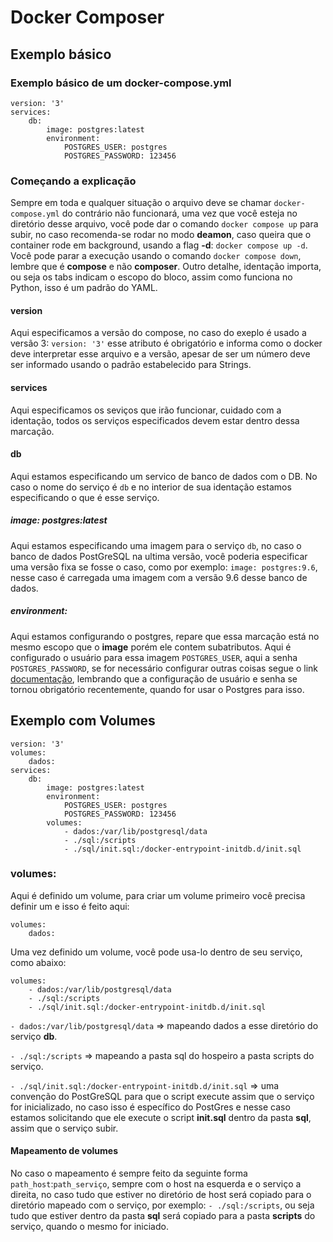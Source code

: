 # Docker Composer
## Exemplo básico
### Exemplo básico de um docker-compose.yml
    version: '3'
    services:
        db:
            image: postgres:latest
            environment:
                POSTGRES_USER: postgres
                POSTGRES_PASSWORD: 123456

### Começando a explicação        
Sempre em toda e qualquer situação o arquivo deve se chamar `docker-compose.yml` do contrário não funcionará, uma vez que você esteja no diretório desse arquivo, você pode dar o comando `docker compose up` para subir, no caso recomenda-se rodar no modo **deamon**, caso queira que o container rode em background, usando a flag **-d**: `docker compose up -d`. Você pode parar a execução usando o comando `docker compose down`, lembre que é **compose** e não **composer**. Outro detalhe, identação importa, ou seja os tabs indicam o escopo do bloco, assim como funciona no Python, isso é um padrão do YAML.

#### version
Aqui especificamos a versão do compose, no caso do exeplo é usado a versão 3: `version: '3'` esse atributo é obrigatório e informa como o docker deve interpretar esse arquivo e a versão, apesar de ser um número deve ser informado usando o padrão estabelecido para Strings.

#### services
Aqui especificamos os seviços que irão funcionar, cuidado com a identação, todos os serviços especificados devem estar dentro dessa marcação.

#### db
Aqui estamos especificando um servico de banco de dados com o DB. No caso o nome do serviço é `db` e no interior de sua identação estamos especificando o que é esse serviço.

##### image: postgres:latest
Aqui estamos especificando uma imagem para o serviço `db`, no caso o banco de dados PostGreSQL na ultima versão, você poderia especificar uma versão fixa se fosse o caso, como por exemplo: `image: postgres:9.6`, nesse caso é carregada uma imagem com a versão 9.6 desse banco de dados.

##### environment:
Aqui estamos configurando o postgres, repare que essa marcação está no mesmo escopo que o **image** porém ele contem subatributos. Aqui é configurado o usuário para essa imagem `POSTGRES_USER`, aqui a senha `POSTGRES_PASSWORD`, se for necessário configurar outras coisas segue o link [documentação](https://hub.docker.com/_/postgres), lembrando que a configuração de usuário e senha se tornou obrigatório recentemente, quando for usar o Postgres para isso.

## Exemplo com Volumes
    version: '3'
    volumes:
        dados:
    services:
        db:
            image: postgres:latest
            environment:
                POSTGRES_USER: postgres
                POSTGRES_PASSWORD: 123456
            volumes:      
                - dados:/var/lib/postgresql/data
                - ./sql:/scripts
                - ./sql/init.sql:/docker-entrypoint-initdb.d/init.sql

### volumes:
Aqui é definido um volume, para criar um volume primeiro você precisa definir um e isso é feito aqui:

    volumes:
        dados:

Uma vez definido um volume, você pode usa-lo dentro de seu serviço, como abaixo:

    volumes:      
        - dados:/var/lib/postgresql/data
        - ./sql:/scripts
        - ./sql/init.sql:/docker-entrypoint-initdb.d/init.sql

`- dados:/var/lib/postgresql/data` => mapeando dados a esse diretório do serviço **db**.

`- ./sql:/scripts` => mapeando a pasta sql do hospeiro a pasta scripts do serviço.

`- ./sql/init.sql:/docker-entrypoint-initdb.d/init.sql` => uma convenção do PostGreSQL para que o script execute assim que o serviço for inicializado, no caso isso é específico do PostGres e nesse caso estamos solicitando que ele execute o script **init.sql** dentro da pasta **sql**, assim que o serviço subir.

#### Mapeamento de volumes
No caso o mapeamento é sempre feito da seguinte forma `path_host`:`path_serviço`, sempre com o host na esquerda e o serviço a direita, no caso tudo que estiver no diretório de host será copiado para o diretório mapeado com o serviço, por exemplo: `- ./sql:/scripts`, ou seja tudo que estiver dentro da pasta **sql** será copiado para a pasta **scripts** do serviço, quando o mesmo for iniciado.